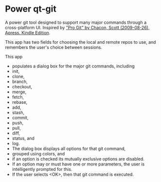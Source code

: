 # Power qt-git
A power git tool designed to support many major commands through a cross-platform UI. Inspired by ["Pro Git" by Chacon, Scott (2009-08-26), Apress. Kindle Edition](https://git-scm.com/book/en/v2). 

This app has two fields for choosing the local and remote repos to use, and remembers the user's choice between sessions.

This app 
 * populates a dialog box for the major git commands, including 
  * init, 
  * clone, 
  * branch, 
  * checkout, 
  * merge, 
  * fetch, 
  * rebase, 
  * add, 
  * stash, 
  * commit, 
  * push, 
  * pull, 
  * diff, 
  * status, and 
  * log. 
 * The dialog box displays all options for that git command, 
  * grouped using colors, and 
  * if an option is checked its mutually exclusive options are disabled. 
 * If an option may or must have one or more parameters, the user is intelligently prompted for this. 
 * If the user selects \<OK\>, then that git command is executed.
